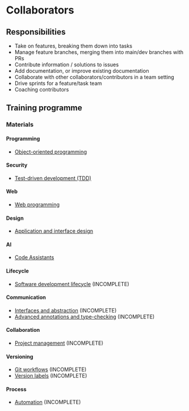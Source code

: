 # Collaborators

## Responsibilities

- Take on features, breaking them down into tasks
- Manage feature branches, merging them into main/dev branches with PRs
- Contribute information / solutions to issues
- Add documentation, or improve existing documentation
- Collaborate with other collaborators/contributors in a team setting
- Drive sprints for a feature/task team
- Coaching contributors

## Training programme

### Materials

#### Programming

- [Object-oriented programming](training/object-oriented-programming.md)

#### Security

- [Test-driven development (TDD)](training/test-driven-development.md)

#### Web

- [Web programming](training/web-programming.md)

#### Design

- [Application and interface design](training/application-and-interface-design.md)

#### AI

- [Code Assistants](training/code-assistants.md)

#### Lifecycle

- [Software development lifecycle](training/software-development-lifecycle.md) (INCOMPLETE)

#### Communication

- [Interfaces and abstraction](training/interfaces-and-abstraction.md) (INCOMPLETE)
- [Advanced annotations and type-checking](training/advanced-annotations-type-checking.md) (INCOMPLETE)

#### Collaboration

- [Project management](training/project-management.md) (INCOMPLETE)

#### Versioning 

- [Git workflows](training/git-workflows.md) (INCOMPLETE)
- [Version labels](training/version-labels.md) (INCOMPLETE)

#### Process

- [Automation](training/automation.md) (INCOMPLETE)

